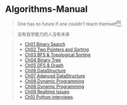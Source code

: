 # Algorithms-Manual

> One has no future if one couldn't teach themself<a href='#fn1' name='fn1b'><sup>[1]</sup></a>.

> 没有自学能力的人没有未来

> - [Ch01 Binary Search](Ch01_Binary_Search.ipynb)
> - [Ch02 Two Pointers and Sorting](Ch02_Two_Pointers_and_Sorting.ipynb)
> - [Ch03 BFS & Topological Sorting](Ch03_BFS&Topological_Sorting.ipynb)
> - [Ch04 Binary Tree](Ch04_Binary_Tree.ipynb)
> - [Ch05 DFS & Graph](Ch05_DFS&Graph.ipynb)
> - [Ch06 DataStructure](Ch06_DataStructure.ipynb)
> - [Ch07 Adanced DataStructure](Ch07_Adanced_DataStructure.ipynb)
> - [Ch08 Dynamic Programming](Ch08_Dynamic_Programming.ipynb)
> - [Ch08 Dynamic Programming](Ch08_Dynamic_Programming.ipynb)
> - [Ch09 Realtime Issues](Ch09_Realtime_Issues.ipynb)
> - [Ch10 Python interviews](Ch10_Python_interviews.ipynb)